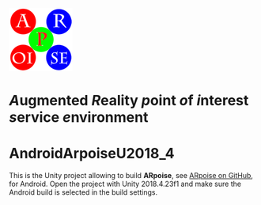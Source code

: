 ![ARpoise Logo](/Assets/Textures/arpoise_logo_rgb-128.png)
# *A*ugmented *R*eality *p*oint *o*f *i*nterest *s*ervice *e*nvironment

# AndroidArpoiseU2018_4
This is the Unity project allowing to build **ARpoise**, see [ARpoise on GitHub](https://github.com/ARPOISE/), for Android. Open the project with Unity 2018.4.23f1 and make sure the Android build is selected in the build settings.
